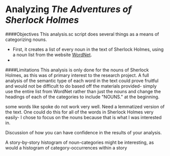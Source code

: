 # Analyzing *The Adventures of Sherlock Holmes*

####Objectives
This analysis.sc script does several things as a means of categorizing nouns.

- First, it creates a list of every noun in the text of Sherlock Holmes, using a noun list from the website [WordNet](https://wordnet.princeton.edu/).
- 

####Limitations
This analysis is only done for the nouns of Sherlock Holmes, as this was of primary interest to the research project. A full analysis of the semantic type of each word in the text could prove fruitful and would not be difficult to do based off the materials provided- simply use the entire list from WordNet rather than just the nouns and change the headings of each of the categories to include "NOUNS." at the beginning.

some words like spoke do not work very well. Need a lemmatized version of the text. One could do this for all of the words in Sherlock Holmes very easily- I chose to focus on the nouns because that is what I was interested in.

Discussion of how you can have confidence in the results of your analysis.

A story-by-story histogram of noun-categories might be interesting, as would a histogram of category-occurrences within a story
